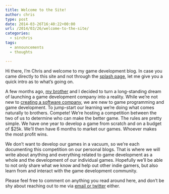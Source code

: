 ```yaml
---
title: Welcome to the Site!
author: chris
type: post
date: 2014-03-26T16:40:22+00:00
url: /2014/03/26/welcome-to-the-site/
categories:
  - sirchris
tags:
  - announcements
  - thoughts

---
```

Hi there, I&#8217;m Chris and welcome to my game development blog. In case you came directly to this site and not through the [splash page][1], let me give you a quick intro as to what&#8217;s going on.

<!--more-->

A few months ago, [my brother][2] and I decided to turn a long-standing dream of launching a game development company into a reality. While we&#8217;re not new to [creating a software company][3], we are new to game programming and game development. To jump-start our learning we&#8217;re doing what comes naturally to brothers. Compete! We&#8217;re hosting a competition between the two of us to determine who can make the better game. The rules are pretty simple. We have one year to develop a game from scratch and on a budget of $25k. We&#8217;ll then have 6 months to market our games. Whoever makes the most profit wins.

We don&#8217;t want to develop our games in a vacuum, so we&#8217;re each documenting this competition on our personal blogs. That is where we will write about anything and everything related to game development as a whole and the development of our individual games. Hopefully we&#8217;ll be able to not only share what we know and help out other indie gamers, but also learn from and interact with the game development community.

Please feel free to comment on anything you read around here, and don&#8217;t be shy about reaching out to me via [email or twitter][4] either.

 [1]: http://battleofbrothers.com
 [2]: http://battleofbrothers.com/sirryan
 [3]: http://wufoo.com
 [4]: http://battleofbrothers.com/sirchris/contact